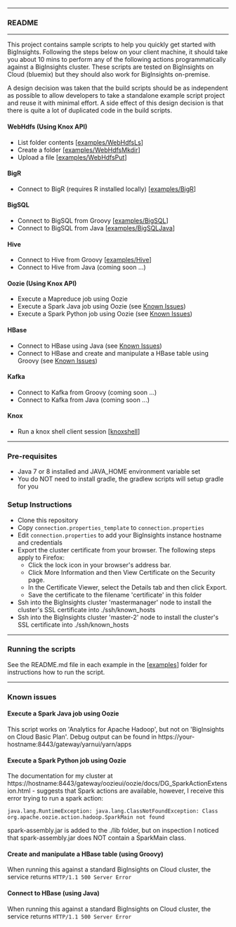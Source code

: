 *********************************************************************
### README
*********************************************************************

This project contains sample scripts  to help you quickly get started with BigInsights. Following the steps below on your client machine, it should take you about 10 mins to perform any of the following actions programmatically against a BigInsights cluster. These scripts are tested on BigInsights on Cloud (bluemix) but they should also work for BigInsights on-premise.

A design decision was taken that the build scripts should be as independent as possible to allow developers to take a standalone example script project and reuse it with minimal effort.  A side effect of this design decision is that there is quite a lot of duplicated code in the build scripts.

#### WebHdfs (Using Knox API)

- List folder contents [[examples/WebHdfsLs](./examples/WebHdfsLs/)]
- Create a folder [[examples/WebHdfsMkdir](./examples/WebHdfsMkdir/)]
- Upload a file [[examples/WebHdfsPut](./examples/WebHdfsPut/)]

#### BigR 

- Connect to BigR (requires R installed locally) [[examples/BigR](examples/BigR)]

#### BigSQL

- Connect to BigSQL from Groovy [[examples/BigSQL](examples/BigSQL)]
- Connect to BigSQL from Java [[examples/BigSQLJava](examples/BigSQLJava)]

#### Hive

- Connect to Hive from Groovy [[examples/Hive](examples/Hive)]
- Connect to Hive from Java (coming soon ...)

#### Oozie (Using Knox API)

- Execute a Mapreduce job using Oozie
- Execute a Spark Java job using Oozie (see [Known Issues](#known-issues))
- Execute a Spark Python job using Oozie (see [Known Issues](#known-issues))

#### HBase

- Connect to HBase using Java (see [Known Issues](#known-issues))
- Connect to HBase and create and manipulate a HBase table using Groovy (see [Known Issues](#known-issues))

#### Kafka

- Connect to Kafka from Groovy (coming soon ...)
- Connect to Kafka from Java (coming soon ...)

####  Knox

- Run a knox shell client session [[knoxshell](./knoxshell/)]

*********************************************************************

### Pre-requisites

- Java 7 or 8 installed and JAVA_HOME environment variable set
- You do NOT need to install gradle, the gradlew scripts will setup gradle for you


### Setup Instructions

- Clone this repository
- Copy `connection.properties_template` to `connection.properties`
- Edit `connection.properties` to add your BigInsights instance hostname and credentials
- Export the cluster certificate from your browser. The following steps apply to Firefox:
  - Click the lock icon in your browser's address bar.
  - Click More Information and then View Certificate on the Security page.
  - In the Certificate Viewer, select the Details tab and then click Export.
  - Save the certificate to the filename 'certificate' in this folder
- Ssh into the BigInsights cluster 'mastermanager' node to install the cluster's SSL certificate into ./ssh/known_hosts
- Ssh into the BigInsights cluster 'master-2' node to install the cluster's SSL certificate into ./ssh/known_hosts

*********************************************************************
### Running the scripts

See the README.md file in each example in the [[examples](examples)] folder for instructions how to run the script.
*********************************************************************

### Known issues

#### Execute a Spark Java job using Oozie

This script works on 'Analytics for Apache Hadoop', but not on 'BigInsights on Cloud Basic Plan'.  Debug output can be found in https://your-hostname:8443/gateway/yarnui/yarn/apps

#### Execute a Spark Python job using Oozie 

The documentation for my cluster at https://hostname:8443/gateway/oozieui/oozie/docs/DG_SparkActionExtension.html - suggests that Spark actions are available, however, I receive this error trying to run a spark action:

`java.lang.RuntimeException: java.lang.ClassNotFoundException: Class org.apache.oozie.action.hadoop.SparkMain not found`

spark-assembly.jar is added to the ./lib folder, but on inspection I noticed that spark-assembly.jar does NOT contain a SparkMain class.

#### Create and manipulate a HBase table (using Groovy)

When running this against a standard BigInsights on Cloud cluster, the service returns `HTTP/1.1 500 Server Error`

#### Connect to HBase (using Java)

When running this against a standard BigInsights on Cloud cluster, the service returns `HTTP/1.1 500 Server Error`
